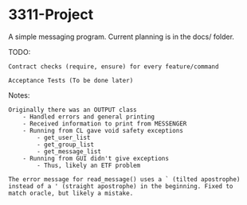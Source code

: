 # 3311-Project

A simple messaging program. Current planning is in the docs/ folder.

TODO:
	
	Contract checks (require, ensure) for every feature/command

	Acceptance Tests (To be done later)

Notes:

	Originally there was an OUTPUT class
		- Handled errors and general printing
		- Received information to print from MESSENGER
		- Running from CL gave void safety exceptions
			- get_user_list
			- get_group_list
			- get_message_list
		- Running from GUI didn't give exceptions
			- Thus, likely an ETF problem
	
	The error message for read_message() uses a ` (tilted apostrophe)
	instead of a ' (straight apostrophe) in the beginning. Fixed to
	match oracle, but likely a mistake.
